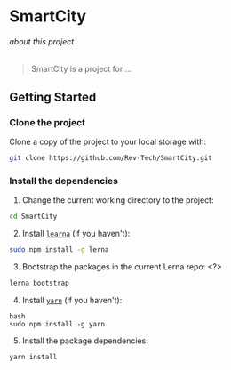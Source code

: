 # SmartCity


###### about this project
> SmartCity is a project for ...


## Getting Started

### Clone the project

Clone a copy of the project to your local storage with:

```bash
git clone https://github.com/Rev-Tech/SmartCity.git
```


### Install the dependencies
1. Change the current working directory to the project:
```bash
cd SmartCity
```
2. Install [`learna`](https://github.com/lerna/lerna) (if you haven't):
```bash
sudo npm install -g lerna
```
3. Bootstrap the packages in the current Lerna repo: <?>
```bash
lerna bootstrap
```

4. Install [`yarn`](https://github.com/yarnpkg/yarn) (if you haven't):
```
bash
sudo npm install -g yarn
```

5. Install the package dependencies:
```bash
yarn install
```

